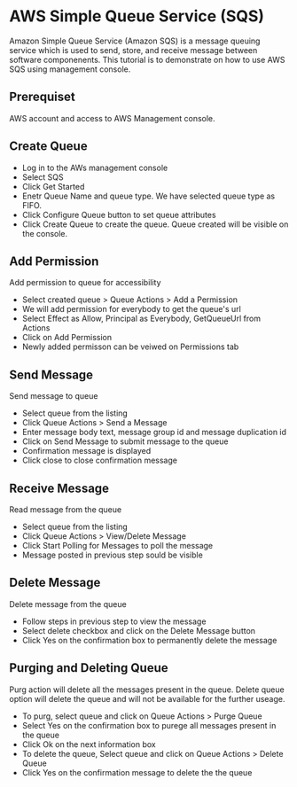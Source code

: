 # AWS Simple Queue Service (SQS)
Amazon Simple Queue Service (Amazon SQS) is a message queuing service which is used to send, store, and receive message between software componenents. This tutorial is to demonstrate on how to use AWS SQS using management console.

## Prerequiset
AWS account and access to AWS Management console.

## Create Queue
* Log in to the AWs management console
* Select SQS
* Click Get Started
* Enetr Queue Name and queue type. We have selected queue type as FIFO.
* Click Configure Queue button to set queue attributes
* Click Create Queue to create the queue. Queue created will be visible on the console.

## Add Permission
Add permission to queue for accessibility
* Select created queue > Queue Actions > Add a Permission
* We will add permission for everybody to get the queue's url
* Select Effect as Allow, Principal as Everybody, GetQueueUrl from Actions
* Click on Add Permission
* Newly added permisson can be veiwed on Permissions tab

## Send Message
Send message to queue
* Select queue from the listing
* Click Queue Actions > Send a Message
* Enter message body text, message group id and message duplication id
* Click on Send Message to submit message to the queue
* Confirmation message is displayed
* Click close to close confirmation message

## Receive Message
Read message from the queue
* Select queue from the listing
* Click Queue Actions > View/Delete Message
* Click Start Polling for Messages to poll the message
* Message posted in previous step sould be visible

## Delete Message
Delete message from the queue
* Follow steps in previous step to view the message
* Select delete checkbox and click on the Delete Message button
* Click Yes on the confirmation box to permanently delete the message

## Purging and Deleting Queue
Purg action will delete all the messages present in the queue. Delete queue option will delete the queue and will not be available for the further useage.
* To purg, select queue and click on Queue Actions > Purge Queue
* Select Yes on the confirmation box to purege all messages present in the queue
* Click Ok on the next information box
* To delete the queue, Select queue and click on Queue Actions > Delete Queue
* Click Yes on the confirmation message to delete the the queue

